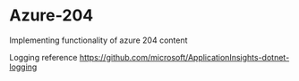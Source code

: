 # Azure-204
Implementing functionality of azure 204 content

Logging reference
  https://github.com/microsoft/ApplicationInsights-dotnet-logging
